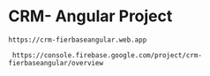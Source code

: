# CRM- Angular Project

```
https://crm-fierbaseangular.web.app

 https://console.firebase.google.com/project/crm-fierbaseangular/overview
```
